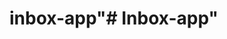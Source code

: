 [comment]: <> (# spring-github-login-starter)

[comment]: <> (Starter Spring Boot project for OAuth login with GitHub)

[comment]: <> (Simple starter for a Spring Boot Web application with GitHub OAuth support.)

[comment]: <> (Steps:)

[comment]: <> (1. Create a GitHub App and get the Client ID and Client Secret values. &#40;Specify callback URL as `http://localhost:8080/login/oauth2/code/github` for development, uncheck Web hooks&#41;)

[comment]: <> (2. Add those values in `application.yml`)

[comment]: <> (3. Run the Spring Boot App. You should be able to login with GitHub)

[comment]: <> (This is a super minimal app. Post login, you will be redirected back to the login page, but you can validate the authorized principal is created by accessing the `/user` API. )
# inbox-app"# Inbox-app" 
